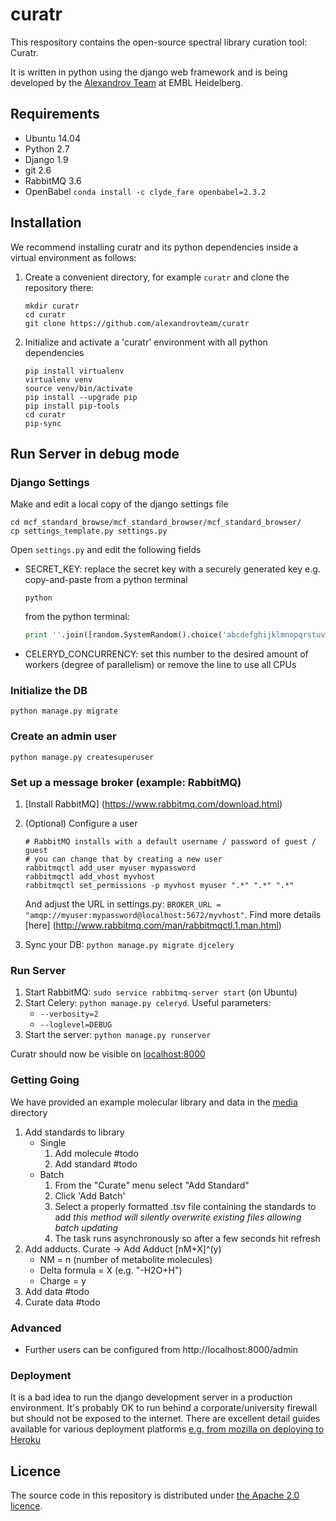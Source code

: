 # curatr
This respository contains the open-source spectral library curation tool: Curatr.

It is written in python using the django web framework and is being developed by the [Alexandrov Team](http://www.embl.de/research/units/scb/alexandrov/) at EMBL Heidelberg.

## Requirements ##
* Ubuntu 14.04
* Python 2.7
* Django 1.9
* git 2.6
* RabbitMQ 3.6
* OpenBabel ```conda install -c clyde_fare openbabel=2.3.2```

## Installation ##
We recommend installing curatr and its python dependencies inside a virtual environment as follows:

1. Create a convenient directory, for example `curatr` and clone the repository there:
    ```
    mkdir curatr
    cd curatr
    git clone https://github.com/alexandrovteam/curatr
    ```
2. Initialize and activate a 'curatr' environment with all python dependencies
    ```
    pip install virtualenv
    virtualenv venv
    source venv/bin/activate
    pip install --upgrade pip
    pip install pip-tools
    cd curatr
    pip-sync
    ```
    
## Run Server in debug mode ##
### Django Settings ###
Make and edit a local copy of the django settings file
```
cd mcf_standard_browse/mcf_standard_browser/mcf_standard_browser/
cp settings_template.py settings.py
```
Open `settings.py` and edit the following fields
 * SECRET_KEY: replace the secret key with a securely generated key e.g. copy-and-paste from a python terminal
 
      ```
      python
      ```
      from the python terminal:
      ```python
      print ''.join([random.SystemRandom().choice('abcdefghijklmnopqrstuvwxyz0123456789!@#$%^&*(-_=+)') for i in range(50)])
      ```
 * CELERYD_CONCURRENCY: set this number to the desired amount of workers (degree of parallelism) or remove the line to use all CPUs  

### Initialize the DB ###
```
python manage.py migrate
```

### Create an admin user ##
```
python manage.py createsuperuser
```

### Set up a message broker (example: RabbitMQ) ##
1. [Install RabbitMQ] (https://www.rabbitmq.com/download.html)
2. (Optional) Configure a user
    ```
    # RabbitMQ installs with a default username / password of guest / guest
    # you can change that by creating a new user
    rabbitmqctl add_user myuser mypassword
    rabbitmqctl add_vhost myvhost
    rabbitmqctl set_permissions -p myvhost myuser ".*" ".*" ".*"
    ```
    
    And adjust the URL in settings.py: `BROKER_URL = "amqp://myuser:mypassword@localhost:5672/myvhost"`.
    Find more details [here] (http://www.rabbitmq.com/man/rabbitmqctl.1.man.html)
3. Sync your DB: `python manage.py migrate djcelery`

### Run Server ###
1. Start RabbitMQ: `sudo service rabbitmq-server start` (on Ubuntu)
2. Start Celery: `python manage.py celeryd`. Useful parameters:
    - `--verbosity=2`
    - `--loglevel=DEBUG`
3. Start the server: `python manage.py runserver`

Curatr should now be visible on  [localhost:8000](http://localhost:8000)

### Getting Going ###
We have provided an example molecular library and data in the [media](https://github.com/alexandrovteam/curatr/mcf_standard_browser/media) directory 
1. Add standards to library
    * Single
        1. Add molecule
            #todo
        2. Add standard
            #todo
    * Batch
        1. From the "Curate" menu select "Add Standard"
        2. Click 'Add Batch'
        3. Select a properly formatted .tsv file containing the standards to add
            *this method will silently overwrite existing files allowing batch updating*
        4. The task runs asynchronously so after a few seconds hit refresh
2. Add adducts.
    Curate -> Add Adduct
    [nM+X]^(y)
    * NM = n (number of metabolite molecules)
    * Delta formula = X (e.g. "-H2O+H")
    * Charge = y 
3. Add data
    #todo
4. Curate data
    #todo
    
### Advanced ###
* Further users can be configured from http://localhost:8000/admin

### Deployment ###
It is a bad idea to run the django development server in a production environment. It's probably OK to run behind a corporate/university firewall but should not be exposed to the internet. 
There are excellent detail guides available for various deployment platforms [e.g. from mozilla on deploying to Heroku ](https://developer.mozilla.org/en-US/docs/Learn/Server-side/Django/Deployment)
## Licence
The source code in this repository is distributed under [the Apache 2.0 licence](http://www.apache.org/licenses/LICENSE-2.0).

